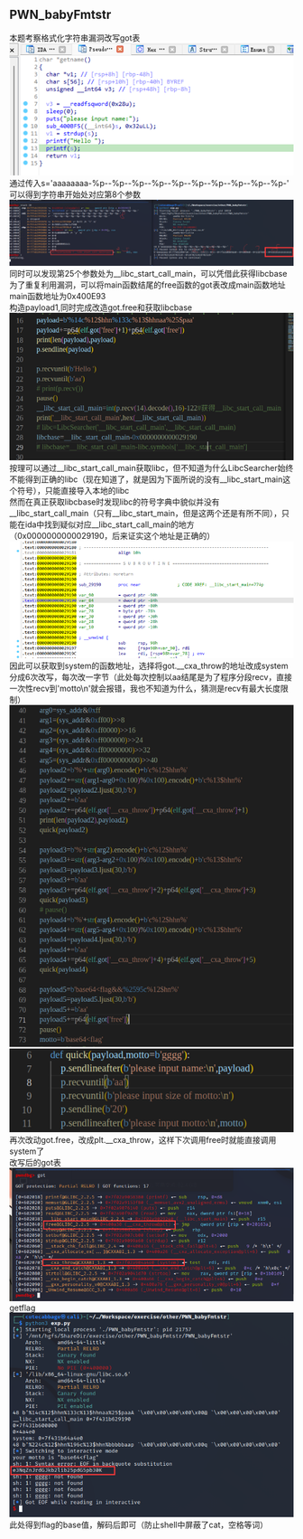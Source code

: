 ## PWN_babyFmtstr
本题考察格式化字符串漏洞改写got表
![](./pics/bug.png)
通过传入s='aaaaaaaa-%p--%p--%p--%p--%p--%p--%p--%p--%p--%p-'
可以得到字符串开始处对应第8个参数
![](./pics/getloc.png)
同时可以发现第25个参数处为__libc_start_call_main，可以凭借此获得libcbase  
为了重复利用漏洞，可以将main函数结尾的free函数的got表改成main函数地址  
main函数地址为0x400E93  
构造payload1,同时完成改造got.free和获取libcbase
![](./pics/payload1.png)
按理可以通过__libc_start_call_main获取libc，但不知道为什么LibcSearcher始终不能得到正确的libc（现在知道了，就是因为下面所说的没有__libc_start_main这个符号），只能直接导入本地的libc  
然而在真正获取libcbase时发现libc的符号字典中貌似并没有__libc_start_call_main（只有__libc_start_main，但是这两个还是有所不同），只能在ida中找到疑似对应__libc_start_call_main的地方（0x0000000000029190，后来证实这个地址是正确的）
![](./pics/libc_start_main.png)
因此可以获取到system的函数地址，选择将got.__cxa_throw的地址改成system   
分成6次改写，每次改一字节（此处每次控制以aa结尾是为了程序分段recv，直接一次性recv到'motto\n'就会报错，我也不知道为什么，猜测是recv有最大长度限制）
![](./pics/payload2.png)
![](./pics/quick.png)
再次改动got.free，改成plt.__cxa_throw，这样下次调用free时就能直接调用system了  
改写后的got表
![](./pics/got.png)
getflag
![](./pics/getflag.png)
此处得到flag的base值，解码后即可（防止shell中屏蔽了cat，空格等词）

